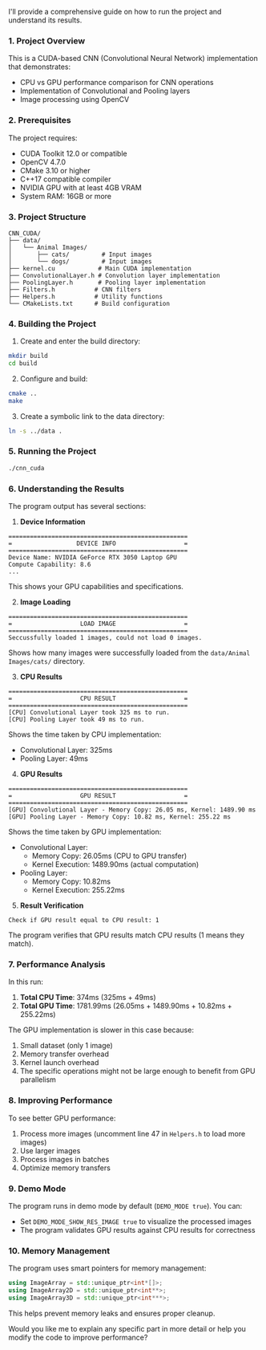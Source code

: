 I'll provide a comprehensive guide on how to run the project and understand its results.

### 1. Project Overview
This is a CUDA-based CNN (Convolutional Neural Network) implementation that demonstrates:
- CPU vs GPU performance comparison for CNN operations
- Implementation of Convolutional and Pooling layers
- Image processing using OpenCV

### 2. Prerequisites
The project requires:
- CUDA Toolkit 12.0 or compatible
- OpenCV 4.7.0
- CMake 3.10 or higher
- C++17 compatible compiler
- NVIDIA GPU with at least 4GB VRAM
- System RAM: 16GB or more

### 3. Project Structure
```
CNN_CUDA/
├── data/
│   └── Animal Images/
│       ├── cats/         # Input images
│       └── dogs/         # Input images
├── kernel.cu            # Main CUDA implementation
├── ConvolutionalLayer.h # Convolution layer implementation
├── PoolingLayer.h       # Pooling layer implementation
├── Filters.h           # CNN filters
├── Helpers.h           # Utility functions
└── CMakeLists.txt      # Build configuration
```

### 4. Building the Project
1. Create and enter the build directory:
```bash
mkdir build
cd build
```

2. Configure and build:
```bash
cmake ..
make
```

3. Create a symbolic link to the data directory:
```bash
ln -s ../data .
```

### 5. Running the Project
```bash
./cnn_cuda
```

### 6. Understanding the Results

The program output has several sections:

1. **Device Information**
```
==================================================
=                  DEVICE INFO                   =
==================================================
Device Name: NVIDIA GeForce RTX 3050 Laptop GPU
Compute Capability: 8.6
...
```
This shows your GPU capabilities and specifications.

2. **Image Loading**
```
==================================================
=                   LOAD IMAGE                   =
==================================================
Seccussfully loaded 1 images, could not load 0 images.
```
Shows how many images were successfully loaded from the `data/Animal Images/cats/` directory.

3. **CPU Results**
```
==================================================
=                   CPU RESULT                   =
==================================================
[CPU] Convolutional Layer took 325 ms to run.
[CPU] Pooling Layer took 49 ms to run.
```
Shows the time taken by CPU implementation:
- Convolutional Layer: 325ms
- Pooling Layer: 49ms

4. **GPU Results**
```
==================================================
=                   GPU RESULT                   =
==================================================
[GPU] Convolutional Layer - Memory Copy: 26.05 ms, Kernel: 1489.90 ms
[GPU] Pooling Layer - Memory Copy: 10.82 ms, Kernel: 255.22 ms
```
Shows the time taken by GPU implementation:
- Convolutional Layer:
  - Memory Copy: 26.05ms (CPU to GPU transfer)
  - Kernel Execution: 1489.90ms (actual computation)
- Pooling Layer:
  - Memory Copy: 10.82ms
  - Kernel Execution: 255.22ms

5. **Result Verification**
```
Check if GPU result equal to CPU result: 1
```
The program verifies that GPU results match CPU results (1 means they match).

### 7. Performance Analysis

In this run:
1. **Total CPU Time**: 374ms (325ms + 49ms)
2. **Total GPU Time**: 1781.99ms (26.05ms + 1489.90ms + 10.82ms + 255.22ms)

The GPU implementation is slower in this case because:
1. Small dataset (only 1 image)
2. Memory transfer overhead
3. Kernel launch overhead
4. The specific operations might not be large enough to benefit from GPU parallelism

### 8. Improving Performance

To see better GPU performance:
1. Process more images (uncomment line 47 in `Helpers.h` to load more images)
2. Use larger images
3. Process images in batches
4. Optimize memory transfers

### 9. Demo Mode
The program runs in demo mode by default (`DEMO_MODE true`). You can:
- Set `DEMO_MODE_SHOW_RES_IMAGE true` to visualize the processed images
- The program validates GPU results against CPU results for correctness

### 10. Memory Management
The program uses smart pointers for memory management:
```cpp
using ImageArray = std::unique_ptr<int*[]>;
using ImageArray2D = std::unique_ptr<int**>;
using ImageArray3D = std::unique_ptr<int***>;
```

This helps prevent memory leaks and ensures proper cleanup.

Would you like me to explain any specific part in more detail or help you modify the code to improve performance?
